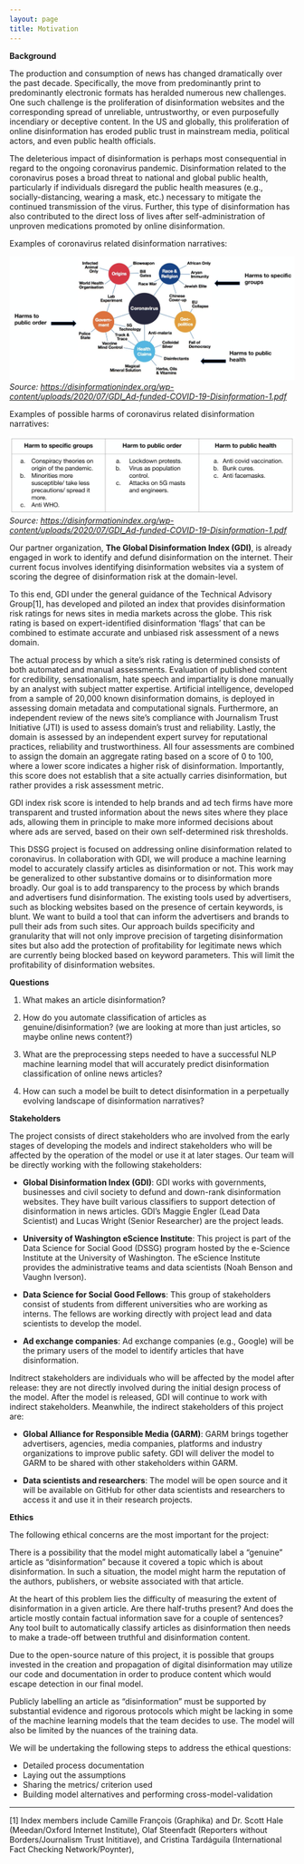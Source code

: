 ```yaml
---
layout: page
title: Motivation
---
```


**Background**

The production and consumption of news has changed dramatically over the past decade. Specifically, the move from predominantly print to predominantly electronic formats has heralded numerous new challenges. One such challenge is the proliferation of disinformation websites and the corresponding spread of unreliable, untrustworthy, or even purposefully incendiary or deceptive content. In the US and globally, this proliferation of online disinformation has eroded public trust in mainstream media, political actors, and even public health officials. 
 
The deleterious impact of disinformation is perhaps most consequential in regard to the ongoing coronavirus pandemic. Disinformation related to the coronavirus poses a broad threat to national and global public health, particularly if individuals  disregard the public health measures (e.g., socially-distancing, wearing a mask, etc.) necessary to mitigate the continued transmission of the virus. Further, this type of disinformation has also contributed to the direct loss of lives after self-administration of unproven medications promoted by online disinformation. 

Examples of coronavirus related disinformation narratives:

![Image of disinformation narratives](assets/img/coronavirus_map.png)
*Source: https://disinformationindex.org/wp-content/uploads/2020/07/GDI_Ad-funded-COVID-19-Disinformation-1.pdf*

Examples of possible harms of coronavirus related disinformation narratives:

![Image of possible harms](assets/img/coronavirus_table.png)
*Source: https://disinformationindex.org/wp-content/uploads/2020/07/GDI_Ad-funded-COVID-19-Disinformation-1.pdf*

Our partner organization, **The Global Disinformation Index (GDI)**, is already engaged in work to identify and defund disinformation on the internet. Their current focus involves identifying disinformation websites via a system of scoring the degree of disinformation risk at the domain-level.

To this end, GDI under the general guidance of the Technical Advisory Group[1], has developed and piloted an index that provides disinformation risk ratings for news sites in media markets across the globe. This risk rating is based on expert-identified disinformation ‘flags’ that can be combined to estimate accurate and unbiased risk assessment of a news domain. 

The actual process by which a site’s risk rating is determined consists of both automated and manual assessments. Evaluation of published content for credibility, sensationalism, hate speech and impartiality is done manually by an analyst with subject matter expertise. Artificial intelligence, developed from a sample of 20,000 known disinformation domains, is deployed in assessing domain metadata and computational signals. Furthermore, an independent review of the news site’s compliance with Journalism Trust Initiative (JTI) is used to assess domain’s trust and reliability. Lastly, the domain is assessed by an independent expert survey for reputational practices, reliability and trustworthiness. All four assessments are combined to assign the domain an aggregate rating based on a score of 0 to 100, where a lower score indicates a higher risk of disinformation. Importantly, this score does not establish that a site actually carries disinformation, but rather provides a risk assessment metric.
 
GDI index risk score is intended to help brands and ad tech firms have more transparent and trusted information about the news sites where they place ads, allowing them in principle to make more informed decisions about where ads are served, based on their own self-determined risk thresholds.

This DSSG project is focused on addressing online disinformation related to coronavirus. In collaboration with GDI, we will produce a machine learning model to accurately classify articles as disinformation or not. This work may be generalized to other substantive domains or to disinformation more broadly. Our goal is to add transparency to the process by which brands and advertisers fund disinformation. The existing tools used by advertisers, such as blocking websites based on the presence of certain keywords, is blunt. We want to build a tool that can inform the advertisers and brands to pull their ads from such sites. Our approach builds specificity and granularity that will not only improve precision of targeting disinformation sites but also add the protection of profitability for legitimate news which are currently being blocked based on keyword parameters. This will limit the profitability of disinformation websites.

 
**Questions**

1. What makes an article disinformation?

2. How do you automate classification of articles as genuine/disinformation? (we are looking at more than just articles, so maybe online news content?) 

3. What are the preprocessing steps needed to have a successful NLP machine learning model that will accurately predict disinformation classification of online news articles?

4. How can such a model be built to detect disinformation in a perpetually evolving landscape of disinformation narratives? 


**Stakeholders**

The project consists of direct stakeholders who are involved from the early stages of developing the models and indirect stakeholders who will be affected by the operation of the model or use it at later stages. Our team will be directly working with the following stakeholders:
 
* **Global Disinformation Index (GDI)**: GDI works with governments, businesses and civil society to defund and down-rank disinformation websites. They have built various classifiers to support detection of disinformation in news articles. GDI’s Maggie Engler (Lead Data Scientist) and Lucas Wright (Senior Researcher) are the project leads.
 
* **University of Washington eScience Institute**: This project is part of the Data Science for Social Good (DSSG) program hosted by the e-Science Institute at the University of Washington. The eScience Institute provides the administrative teams and data scientists (Noah Benson and Vaughn Iverson).
 
* **Data Science for Social Good Fellows**: This group of stakeholders consist of students from different universities who are working as interns. The fellows are working directly with project lead and data scientists to develop the model.

* **Ad exchange companies**: Ad exchange companies (e.g., Google) will be the primary users of the model to identify articles that have disinformation.

Inditrect stakeholders are individuals who will be affected by the model after release: they are not directly involved during the initial design process of the model. After the model is released, GDI will continue to work with indirect stakeholders. Meanwhile, the indirect stakeholders of this project are:
 
* **Global Alliance for Responsible Media (GARM)**: GARM brings together advertisers, agencies, media companies, platforms and industry organizations to improve public safety. GDI will deliver the model to GARM to be shared with other stakeholders within GARM.
 
* **Data scientists and researchers**: The model will be open source and it will be available on GitHub for other data scientists and researchers to access it and use it in their research projects.


**Ethics**

The following ethical concerns are the most important for the project:

There is a possibility that the model might automatically label a “genuine” article as “disinformation” because it covered a topic which is about disinformation. In such a situation, the model might harm the reputation of the authors, publishers, or website associated with that article.

At the heart of this problem lies the difficulty of measuring the extent of disinformation in a given article. Are there half-truths present? And does the article mostly contain factual information save for a couple of sentences? Any tool built to automatically classify articles as disinformation then needs to make a trade-off between truthful and disinformation content. 
 
Due to the open-source nature of this project, it is possible that groups invested in the creation and propagation of digital disinformation may utilize our code and documentation in order to produce content which would escape detection in our final model.

Publicly labelling an article as “disinformation” must be supported by substantial evidence and rigorous protocols which might be lacking in some of the machine learning models that the team decides to use. The model will also be limited by the nuances of the training data.

We will be undertaking the following steps to address the ethical questions:

* Detailed process documentation
* Laying out the assumptions
* Sharing the metrics/ criterion used
* Building model alternatives and performing cross-model-validation


---

[1] Index members include  Camille François (Graphika) and Dr. Scott Hale (Meedan/Oxford Internet Institute), Olaf Steenfadt (Reporters without Borders/Journalism Trust Inititiave), and Cristina Tardáguila (International Fact Checking Network/Poynter),
